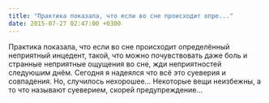```yaml
---
title: "Практика показала, что если во сне происходит опре..."
date: 2015-07-27 02:47:00 +0300
---
```


Практика показала, что если во сне происходит определённый неприятный инцедент, такой, что можно почувствовать даже боль и странные неприятные ощущения во сне, жди неприятностей следуюшим днём. Сегодня я надеялся что всё это суеверия и совпадения. Но, случилось нехорошее... Некоторые вещи неизбежны, а то что называют суеверием, скорей предупреждение...

